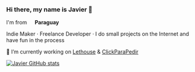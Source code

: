 ### Hi there, my name is Javier 👋

I'm from <img src="https://image.flaticon.com/icons/png/512/197/197376.png" width="13"/> <b>Paraguay</b>

Indie Maker · Freelance Developer · I do small projects on the Internet and have fun in the process

🔭 I’m currently working on [Lethouse](https://lethouse.co) & [ClickParaPedir](https://clickparapedir.com)

[![Javier GitHub stats](https://github-readme-stats.vercel.app/api?username=javierpelozo&show_icons=true&theme=radical&hide=issues,contribs)](https://github.com/javierpelozo)



<!--
**javierpelozo/javierpelozo** is a ✨ _special_ ✨ repository because its `README.md` (this file) appears on your GitHub profile.

Here are some ideas to get you started:

- 🔭 I’m currently working on ...
- 🌱 I’m currently learning ...
- 👯 I’m looking to collaborate on ...
- 🤔 I’m looking for help with ...
- 💬 Ask me about ...
- 📫 How to reach me: ...
- 😄 Pronouns: ...
- ⚡ Fun fact: ...
-->
